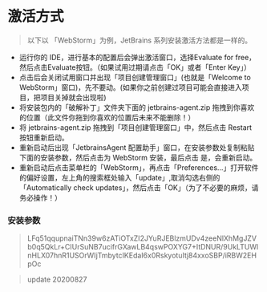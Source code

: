# 激活方式
> 以下以 「WebStorm」为例，JetBrains 系列安装激活方法都是一样的。

+ 运行你的 IDE，进行基本的配置后会弹出激活窗口，选择Evaluate for free，然后点击Evaluate按钮。（如果试用过期请点击「OK」或者「Enter Key」）
+ 点击后会关闭试用窗口并出现「项目创建管理窗口」(也就是「Welcome to WebStorm」窗口)，先不要动。(如果你之前创建过项目可能会直接进入项目，把项目关掉就会出现啦)
+ 将安装包内的「破解补丁」文件夹下面的 jetbrains-agent.zip 拖拽到你喜欢的位置（此文件你拖到你喜欢的位置后未来不能删除！）
+ 将 jetbrains-agent.zip 拖拽到「项目创建管理窗口」中，然后点击 Restart 按钮重新启动。
+ 重新启动后出现「JetbrainsAgent 配置助手」窗口，在安装参数处复制粘贴下面的安装参数，然后点击为 WebStorm 安装，最后点击 是，会重新启动。
+ 重新启动后点击菜单栏的「WebStorm」，再点击「Preferences…」打开软件的偏好设置，左上角的搜索框处输入「update」,取消勾选右侧的「Automatically check updates」，然后点击「OK」（为了不必要的麻烦，请务必操作！）

### 安装参数
> LFq51qqupnaiTNn39w6zATiOTxZI2JYuRJEBlzmUDv4zeeNlXhMgJZVb0q5QkLr+CIUrSuNB7ucifrGXawLB4qswPOXYG7+ItDNUR/9UkLTUWlnHLX07hnR1USOrWIjTmbytcIKEdaI6x0RskyotuItj84xxoSBP/iRBW2EHpOc

> update 20200827

